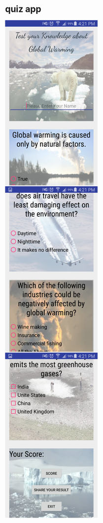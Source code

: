 # quiz app 

<img src="images/quiz_screenshot10.png" width="300">
<img src="images/quiz_screenshot11.png" width="300">
<img src="images/quiz_screenshot12.png" width="300">

